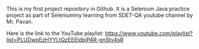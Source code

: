 This is my first project repository in Github. 
It is a Selenium Java practice project as part of Seleniummy  learning from SDET-QA youtube channel by Mr. Pavan.

Here is the link to the YouTube playlist:
https://www.youtube.com/playlist?list=PLUDwpEzHYYLtQzEEEldbjPAR-gnStv4sR
